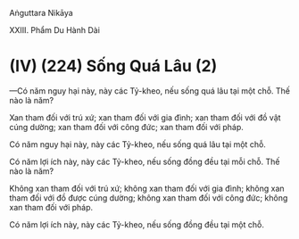 Aṅguttara Nikāya

XXIII. Phẩm Du Hành Dài

# (IV) (224) Sống Quá Lâu (2)

—Có năm nguy hại này, này các Tỷ-kheo, nếu sống quá lâu tại một chỗ. Thế nào là năm?

Xan tham đối với trú xứ; xan tham đối với gia đình; xan tham đối với đồ vật cúng dường; xan tham đối với công đức; xan tham đối với pháp.

Có năm nguy hại này, này các Tỷ-kheo, nếu sống quá lâu tại một chỗ.

Có năm lợi ích này, này các Tỷ-kheo, nếu sống đồng đều tại mỗi chỗ. Thế nào là năm?

Không xan tham đối với trú xứ; không xan tham đối với gia đình; không xan tham đối với đồ được cúng dường; không xan tham đối với công đức; không xan tham đối với pháp.

Có năm lợi ích này, này các Tỷ-kheo, nếu sống đồng đều tại một chỗ.

